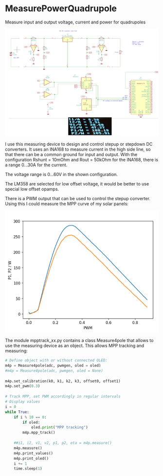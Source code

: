 # MeasurePowerQuadrupole
Measure input and output voltage, current and power for quadrupoles

![Picture](/measure_quadrupole.png)

I use this measuring device to design and control stepup or stepdown DC converters.
It uses an INA168 to measure current in the high side line, so that there can be a common ground for input and output.
With the configuration Rshunt = 10mOhm and Rout = 50kOhm for the INA168, there is a range 0...30A for the current.

The voltage range is 0...60V in the shown configuration.

The LM358 are selected for low offset voltage, it would be better to use special low offset opamps.

There is a PWM output that can be used to control the stepup converter.
Using this I could measure the MPP curve of my solar panels:

![Picture](/solar_01.png)

The module mpptrack_xx.py contains a class Measure4pole that allows to use the measuring device as an object.
This allows MPP tracking and measuring:

```python
# Define object with or without connected OLED:
m4p = Measure4pole(adc, pwmgen, oled = oled)
#m4p = Measure4pole(adc, pwmgen, oled = None)

m4p.set_calibration(k0, k1, k2, k3, offset0, offset1)
m4p.set_pwm(0.3)

# Track MPP, set PWM accordingly in regular intervals
# Display values 
i = 0
while True:
    if i % 10 == 0:
        if oled:
            oled.print("MPP tracking")
        m4p.mpp_track()
        
    ##i1, i2, v1, v2, p1, p2, eta = m4p.measure()
    m4p.measure()
    m4p.print_values()
    m4p.print_oled()
    i += 1
    time.sleep(1)
```


